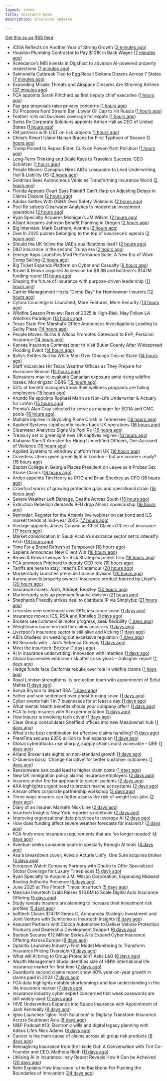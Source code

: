 ```yaml
---
layout: index
title: Insurance News
description: Insurance Updates

---
```


[Get this as an RSS feed](/insurance.rss)

<!-- news_marker starts -->
- ICISA Reflects on Another Year of Strong Growth ([3 minutes ago](https://insurance-edge.net/2025/06/11/icisa-reflects-on-another-year-of-strong-growth/))
- Houston Plumbing Contractor to Pay $101K in Back Wages ([7 minutes ago](https://www.insurancejournal.com/news/southcentral/2025/06/11/827057.htm))
- Xceedance’s MIS invests in DigsFact to advance AI-powered property inspections ([7 minutes ago](https://www.reinsurancene.ws/xceedances-mis-invests-in-digsfact-to-advance-ai-powered-property-inspections/))
- Salmonella Outbreak Tied to Egg Recall Sickens Dozens Across 7 States ([7 minutes ago](https://www.insurancejournal.com/news/midwest/2025/06/11/827046.htm))
- Expanding Missile Threats and Airspace Closures Are Straining Airlines ([37 minutes ago](https://www.insurancejournal.com/news/international/2025/06/11/827112.htm))
- FCA appoints Sarah Pritchard as first deputy chief executive ([1 hours ago](https://www.insurancebusinessmag.com/uk/news/breaking-news/fca-appoints-sarah-pritchard-as-first-deputy-chief-executive-538650.aspx))
- Pay gap proposals raise privacy concerns ([1 hours ago](https://www.insurancebusinessmag.com/uk/news/breaking-news/pay-gap-proposals-raise-privacy-concerns-538649.aspx))
- EU Proposes Nord Stream Ban, Lower Oil Cap to Hit Russia ([1 hours ago](https://www.insurancejournal.com/news/international/2025/06/11/827108.htm))
- Feather rolls out business coverage for expats ([1 hours ago](https://www.insurancebusinessmag.com/uk/news/breaking-news/feather-rolls-out-business-coverage-for-expats-538648.aspx))
- Swiss Re Corporate Solutions appoints Adrian Hall as CEO of United States ([1 hours ago](https://www.reinsurancene.ws/swiss-re-corporate-solutions-appoints-adrian-hall-as-ceo-of-united-states/))
- FM partners with LIST on risk projects ([1 hours ago](https://www.insurancebusinessmag.com/uk/news/breaking-news/fm-partners-with-list-on-risk-projects-538647.aspx))
- China’s Resort Island Hainan Braces for First Typhoon of Season ([1 hours ago](https://www.insurancejournal.com/news/international/2025/06/11/827099.htm))
- Trump Poised to Repeal Biden Curb on Power-Plant Pollution ([1 hours ago](https://www.insurancejournal.com/news/national/2025/06/11/827043.htm))
- Long-Term Thinking and Scale  Keys to Travelers Success: CEO Schnitzer ([1 hours ago](https://www.insurancejournal.com/news/national/2025/06/11/827063.htm))
- People Moves: Canopius Hires AIG’s Losquadro to Lead Underwriting, Hull & Liability US ([2 hours ago](https://www.insurancejournal.com/news/national/2025/06/11/826971.htm))
- Goldman Sees Autonomous Vehicles Transforming Insurance World ([2 hours ago](https://www.insurancejournal.com/news/national/2025/06/11/827020.htm))
- Florida Appeals Court Says Plaintiff Can’t Harp on Adjusting Delays in Claims Dispute ([2 hours ago](https://www.insurancejournal.com/news/southeast/2025/06/11/827071.htm))
- Adidas Settles With OSHA Over Safety Violations ([2 hours ago](https://www.insurancejournal.com/news/east/2025/06/11/826993.htm))
- Pool Re selects Clearwater Analytics to modernise investment operations ([2 hours ago](https://www.reinsurancene.ws/pool-re-selects-clearwater-analytics-to-modernise-investment-operations/))
- Ryan Specialty Acquires Michigan’s JM Wilson ([2 hours ago](https://www.insurancejournal.com/news/midwest/2025/06/11/827096.htm))
- Alliant Acquires Johnson Benefit Planning in Oregon ([2 hours ago](https://www.insurancejournal.com/news/west/2025/06/11/827017.htm))
- Big Interview: Mark Eastham, Avantia ([2 hours ago](https://www.postonline.co.uk/personal/7957718/big-interview-mark-eastham-avantia))
- Dive In 2025 pushes belonging to the top of insurance’s agenda ([2 hours ago](https://www.postonline.co.uk/news/7957904/dive-in-2025-pushes-belonging-to-the-top-of-insurance%E2%80%99s-agenda))
- Should the UK follow the UAE’s qualifications lead? ([2 hours ago](https://www.postonline.co.uk/people/7957500/should-the-uk-follow-the-uae%E2%80%99s-qualifications-lead))
- D&O insurance in the second Trump era ([2 hours ago](https://www.postonline.co.uk/commercial/7957858/do-insurance-in-the-second-trump-era))
- Emerge Apps Launches Mod Performance Suite: A New Era of Work Comp Selling ([2 hours ago](https://www.insurancejournal.com/services/newswire/2025/06/11/826969.htm))
- Big Ticket Expands Platform on Cyber and Casualty ([9 hours ago](https://insurance-edge.net/2025/06/10/big-ticket-expands-platform-on-cyber-and-casualty/))
- Brown & Brown acquires Accession for $9.8B and bolttech's $147M funding round ([11 hours ago](https://www.dig-in.com/news/brown-brown-acquires-accession-9-8b-bolttech-147m-funding))
- Shaping the future of insurance with purpose-driven leadership ([11 hours ago](https://www.dig-in.com/opinion/shaping-future-of-insurance-with-purpose-driven-leadership))
- Carrier Management Hosts “Demo Day” for Homeowner Insurers ([12 hours ago](https://www.insurancejournal.com/services/newswire/2025/06/10/827007.htm))
- Cytora Concierge is Launched, More Features, More Security ([13 hours ago](https://insurance-edge.net/2025/06/10/cytora-concierge-is-launched-more-features-more-security/))
- Wildfire Season Preview: Rest of 2025 Is High-Risk, May Follow LA Wildfires Paradigm ([13 hours ago](https://www.insurancejournal.com/news/west/2025/06/10/826995.htm))
- Texas State Fire Marshal’s Office Announces Investigations Leading to Guilty Pleas ([14 hours ago](https://www.insurancejournal.com/news/southcentral/2025/06/10/826970.htm))
- People Moves: Burns & Wilcox Promotes Gatewood to EVP, Personal Insurance ([14 hours ago](https://www.insurancejournal.com/news/midwest/2025/06/10/826978.htm))
- Kansas Insurance Commissioner to Visit Butler County After Widespread Flooding Event ([14 hours ago](https://www.insurancejournal.com/news/midwest/2025/06/10/826965.htm))
- Bally’s Settles Suit by White Men Over Chicago Casino Stake ([14 hours ago](https://www.insurancejournal.com/news/midwest/2025/06/10/826961.htm))
- Staff Vacancies Hit Texas Weather Offices as They Prepare for Hurricane Season ([15 hours ago](https://www.insurancejournal.com/news/southcentral/2025/06/10/826956.htm))
- Reinsurers may re-evaluate Canadian exposure amid rising wildfire losses: Morningstar DBRS ([15 hours ago](https://www.reinsurancene.ws/reinsurers-may-re-evaluate-canadian-exposure-amid-rising-wildfire-losses-morningstar-dbrs/))
- 53% of benefit managers know their wellness programs are failing employees ([15 hours ago](https://www.dig-in.com/news/wellness-benefits-are-not-improving-employee-health))
- Arundo Re appoints Raphaël Marin as Non-Life Underwriter & Actuary for LatAm ([15 hours ago](https://www.reinsurancene.ws/arundo-re-appoints-raphael-marin-as-non-life-underwriter-actuary-for-latam/))
- Premia’s Alan Gray selected to serve as manager for ECRA and CMC pools ([16 hours ago](https://www.reinsurancene.ws/premias-alan-gray-selected-to-serve-as-manager-for-ecra-and-cmc-pools/))
- Multiple Injuries in Skydiving Plane Crash in Tennessee ([16 hours ago](https://www.insurancejournal.com/news/southeast/2025/06/10/826948.htm))
- Applied Systems significantly scales back UK operations ([16 hours ago](https://www.postonline.co.uk/news/7957918/applied-systems-significantly-scales-back-uk-operations))
- Clearwater Analytics Signs Up Pool Re ([16 hours ago](https://insurance-edge.net/2025/06/10/clearwater-analytics-signs-up-pool-re/))
- Treasury set to greenlight new UK captives regime ([16 hours ago](https://www.postonline.co.uk/commercial/7957917/treasury-set-to-greenlight-new-uk-captives-regime))
- Alabama Sheriff Arrested for Hiring Uncertified Officers, One Accused of Violence ([16 hours ago](https://www.insurancejournal.com/news/southeast/2025/06/10/826944.htm))
- Applied Systems to withdraw platform from UK ([16 hours ago](https://www.insurancebusinessmag.com/uk/news/technology/applied-systems-to-withdraw-platform-from-uk-538563.aspx))
- Driverless Ubers given green light in London – but are insurers ready? ([16 hours ago](https://www.insurancebusinessmag.com/uk/news/auto-motor/driverless-ubers-given-green-light-in-london--but-are-insurers-ready-538562.aspx))
- Baptist College in Georgia Places President on Leave as it Probes Sex Abuse Claims ([16 hours ago](https://www.insurancejournal.com/news/southeast/2025/06/10/826941.htm))
- Arden appoints Tim Henry as COO and Brian Sheekey as CFO ([16 hours ago](https://www.reinsurancene.ws/arden-appoints-tim-henry-as-coo-and-brian-sheekey-as-cfo/))
- Crawford warns of growing protection gaps and operational strain ([16 hours ago](https://www.insurancebusinessmag.com/uk/news/claims/crawford-warns-of-growing-protection-gaps-and-operational-strain-538567.aspx))
- Severe Weather Left Damage, Deaths Across South ([16 hours ago](https://www.insurancejournal.com/news/southeast/2025/06/10/826935.htm))
- Extinction Rebellion demands RFU drop Allianz sponsorship ([16 hours ago](https://www.postonline.co.uk/news/7957916/extinction-rebellion-demands-rfu-drop-allianz-sponsorship))
- Reminder: Register for the Artemis live webinar on cat bond and ILS market trends at mid-year 2025 ([17 hours ago](https://www.reinsurancene.ws/reminder-register-for-the-artemis-live-webinar-on-cat-bond-and-ils-market-trends-at-mid-year-2025/))
- Vantage appoints James Gunson as Chief Claims Officer of insurance ([17 hours ago](https://www.reinsurancene.ws/vantage-appoints-james-gunson-as-chief-claims-officer-of-insurance/))
- Market consolidation in Saudi Arabia’s insurance sector set to intensify: Fitch ([18 hours ago](https://www.reinsurancene.ws/market-consolidation-in-saudi-arabias-insurance-sector-set-to-intensify-fitch/))
- Time For a Brand Refresh at Tempcover ([18 hours ago](https://insurance-edge.net/2025/06/10/time-for-a-brand-refresh-at-tempcover/))
- Sapiens Announces New Client Win ([18 hours ago](https://insurance-edge.net/2025/06/10/sapiens-announces-new-client-win/))
- Brown & Brown swoops for Risk Strategies parent firm ([19 hours ago](https://www.postonline.co.uk/news/7957914/brown-brown-swoops-for-risk-strategies-parent-firm))
- FCA promotes Pritchard to deputy CEO role ([19 hours ago](https://www.postonline.co.uk/news/7957913/fca-promotes-pritchard-to-deputy-ceo-role))
- Tariffs are here to stay: Intact's Brindamour ([20 hours ago](https://www.insurancebusinessmag.com/uk/news/breaking-news/tariffs-are-here-to-stay-intacts-brindamour-538522.aspx))
- Markerstudy launches premium finance division ([20 hours ago](https://www.insurancebusinessmag.com/uk/news/breaking-news/markerstudy-launches-premium-finance-division-538521.aspx))
- Aurora unveils property owners' insurance product backed by Lloyd's ([20 hours ago](https://www.insurancebusinessmag.com/uk/news/property-insurance/aurora-unveils-property-owners-insurance-product-backed-by-lloyds-538520.aspx))
- Insurance moves: Arch, Addept, Beazley ([20 hours ago](https://www.insurancebusinessmag.com/uk/news/breaking-news/insurance-moves-arch-addept-beazley-538519.aspx))
- Markerstudy sets up premium finance division ([21 hours ago](https://www.postonline.co.uk/news/7957910/markerstudy-sets-up-premium-finance-division))
- Shepherds Friendly strikes deal to distribute IP via Simplybiz ([21 hours ago](https://ifamagazine.com/shepherds-friendly-strikes-deal-to-distribute-ip-via-simplybiz/))
- Leicester men sentenced over £61k insurance scam ([1 days ago](https://www.insurancebusinessmag.com/uk/news/legal-insights/leicester-men-sentenced-over-61k-insurance-scam-538505.aspx))
- Insurance moves: ICS, RSA and Konsileo ([1 days ago](https://www.insurancebusinessmag.com/uk/news/breaking-news/insurance-moves-ics-rsa-and-konsileo-538503.aspx))
- Brokers see commercial motor progress, seek flexibility ([1 days ago](https://www.insurancebusinessmag.com/uk/news/breaking-news/brokers-see-commercial-motor-progress-seek-flexibility-538502.aspx))
- Weightmans launches tool for claims accuracy ([1 days ago](https://www.insurancebusinessmag.com/uk/news/claims/weightmans-launches-tool-for-claims-accuracy-538501.aspx))
- Liverpool’s insurance sector is still alive and kicking ([1 days ago](https://www.postonline.co.uk/commercial/7957804/liverpool%E2%80%99s-insurance-sector-is-still-alive-and-kicking))
- ABI’s Otudeko on weeding out excessive regulation ([1 days ago](https://www.postonline.co.uk/regulation/7957893/abi%E2%80%99s-otudeko-on-weeding-out-excessive-regulation))
- 60 Seconds with... Arc’s Rebecca Conway ([1 days ago](https://www.postonline.co.uk/people/7957449/60-seconds-with-arc%E2%80%99s-rebecca-conway))
- Meet the insurtech: Bestow ([1 days ago](https://www.dig-in.com/news/meet-the-insurtech-bestow))
- AI in insurance underwriting: Innovation with intention ([1 days ago](https://www.dig-in.com/opinion/ai-in-insurance-underwriting))
- Global businesses embrace risk after crisis years – Gallagher report ([1 days ago](https://www.insurancebusinessmag.com/uk/news/sme/global-businesses-embrace-risk-after-crisis-years--gallagher-report-538457.aspx))
- Hedge funds face California rebuke over role in wildfire claims ([1 days ago](https://www.dig-in.com/articles/hedge-funds-california-rebuke-over-role-in-wildfire-claims))
- Royal London strengthens its protection team with appointment of Setul Mehta ([1 days ago](https://ifamagazine.com/royal-london-strengthens-its-protection-team-with-appointment-of-setul-mehta/))
- Sonya Bryson to depart RSA ([1 days ago](https://www.postonline.co.uk/news/7957903/sonya-bryson-to-depart-rsa))
- Father and son sentenced over ghost broking scam ([1 days ago](https://www.postonline.co.uk/broker/7957901/father-and-son-sentenced-over-ghost-broking-scam))
- Cyber events halt 1 in 7 businesses for at least a day ([1 days ago](https://www.postonline.co.uk/news/7957899/cyber-events-halt-1-in-7-businesses-for-at-least-a-day))
- What mental health benefits should your company offer? ([1 days ago](https://www.dig-in.com/list/what-mental-health-benefits-should-your-company-offer))
- FCA to help insurers with AI experimentation ([1 days ago](https://www.postonline.co.uk/technology/7957898/fca-to-help-insurers-with-ai-experimentation))
- How insurer is involving tech cover ([1 days ago](https://www.insurancebusinessmag.com/uk/tv/how-insurer-is-involving-tech-cover-538372.aspx))
- Clear Group consolidates Sheffield offices into new Meadowhall hub ([1 days ago](https://www.insurancebusinessmag.com/uk/news/breaking-news/clear-group-consolidates-sheffield-offices-into-new-meadowhall-hub-538371.aspx))
- What's the best combination for effective claims handling? ([1 days ago](https://www.insurancebusinessmag.com/uk/news/claims/whats-the-best-combination-for-effective-claims-handling-538370.aspx))
- PremFina secures £350 million to fuel expansion ([1 days ago](https://www.insurancebusinessmag.com/uk/news/breaking-news/premfina-secures-350-million-to-fuel-expansion-538369.aspx))
- Global cyberattacks rise sharply, supply chains most vulnerable – QBE ([1 days ago](https://www.insurancebusinessmag.com/uk/news/cyber/global-cyberattacks-rise-sharply-supply-chains-most-vulnerable--qbe-538368.aspx))
- Allianz Broker sets sights on non-standard growth ([1 days ago](https://www.postonline.co.uk/news/7957885/allianz-broker-sets-sights-on-non-standard-growth))
- C-Quence boss: ‘Change narrative’ for better customer outcomes ([1 days ago](https://www.postonline.co.uk/technology/7957888/c-quence-boss-%E2%80%98change-narrative%E2%80%99-for-better-customer-outcomes))
- Ransomware ban could lead to higher claim costs ([1 days ago](https://www.postonline.co.uk/technology/7957890/ransomware-ban-could-lead-to-higher-claim-costs))
- New UK immigration policy alarms insurance employers ([2 days ago](https://www.insurancebusinessmag.com/uk/news/breaking-news/new-uk-immigration-policy-alarms-insurance-employers-538343.aspx))
- Insurers under fire for approach to cancer patients ([2 days ago](https://www.insurancebusinessmag.com/uk/news/travel/insurers-under-fire-for-approach-to-cancer-patients-538340.aspx))
- AXA highlights urgent need to protect marine ecosystems ([2 days ago](https://www.insurancebusinessmag.com/uk/news/environmental/axa-highlights-urgent-need-to-protect-marine-ecosystems-538339.aspx))
- Ansvar offers corporate partnership workshop ([2 days ago](https://www.insurancebusinessmag.com/uk/news/non-profits/ansvar-offers-corporate-partnership-workshop-538336.aspx))
- Three ways insurers can better assess the risk of weight loss jabs ([2 days ago](https://www.postonline.co.uk/commercial/7957502/three-ways-insurers-can-better-assess-the-risk-of-weight-loss-jabs))
- Diary of an Insurer: Markel’s Nick Line ([2 days ago](https://www.postonline.co.uk/people/7957486/diary-of-an-insurer-markel%E2%80%99s-nick-line))
- Insurtech Insights New York reporter's notebook ([2 days ago](https://www.dig-in.com/news/insurtech-insights-new-york-reporters-notebook))
- Improving organizational data practices to leverage AI ([2 days ago](https://www.dig-in.com/opinion/improving-organizational-data-practices-to-leverage-ai))
- How does funding affect severe weather forecasts for insurers? ([2 days ago](https://www.dig-in.com/news/funding-impacts-weather-forecasts-for-insurers))
- FCA finds more insurance requirements that are ‘no longer needed’ ([4 days ago](https://www.postonline.co.uk/news/7957891/fca-finds-more-insurance-requirements-that-are-%E2%80%98no-longer-needed%E2%80%99))
- Aventum seeks consumer scale in specialty through AI tools ([4 days ago](https://www.postonline.co.uk/technology/7957867/aventum-seeks-consumer-scale-in-specialty-through-ai-tools))
- Axa's breakdown cover; Aviva x Acturis Unify; One Sure acquires broker ([4 days ago](https://www.postonline.co.uk/news/7957879/axas-breakdown-cover-aviva-x-acturis-unify-one-sure-acquires-broker))
- European Watch Company Partners with Chubb to Offer Specialized Global Coverage for Luxury Timepieces ([5 days ago](https://www.insurtechinsights.com/european-watch-company-partners-with-chubb-to-offer-specialized-global-coverage-for-luxury-timepieces/))
- Ryan Specialty to Acquire J.M. Wilson Corporation, Expanding Midwest Binding Authority Presence ([5 days ago](https://www.insurtechinsights.com/ryan-specialty-to-acquire-j-m-wilson-corporation-expanding-midwest-binding-authority-presence/))
- June 2025 at The Fintech Times: Insurtech ([5 days ago](https://thefintechtimes.com/june-2025-at-the-fintech-times-insurtech/))
- Mexican Insurtech Crabi Raises $13.6M to Scale Digital Auto Insurance Offering ([5 days ago](https://www.insurtechinsights.com/mexican-insurtech-crabi-raises-13-6m-to-scale-digital-auto-insurance-offering/))
- Study reveals insurers are planning to increase their investment risk profiles ([5 days ago](https://ifamagazine.com/study-reveals-insurers-are-planning-to-increase-their-investment-risk-profiles/))
- bolttech Closes $147M Series C, Announces Strategic Investment and Joint Venture with Sumitomo at Insurtech Insights ([6 days ago](https://www.insurtechinsights.com/bolttech-closes-147m-series-c-announces-strategic-investment-and-joint-venture-with-sumitomo-at-insurtech-insights/))
- Assurant Partners with Ciocca Automotive to Deliver Vehicle Protection Products and Dealership Development Support ([6 days ago](https://www.insurtechinsights.com/assurant-partners-with-ciocca-automotive-to-deliver-vehicle-protection-products-and-dealership-development-support/))
- Baobab Secures €12 Million Series A to Expand Cyber Insurance Offering Across Europe ([6 days ago](https://www.insurtechinsights.com/baobab-secures-e12-million-series-a-to-expand-cyber-insurance-offering-across-europe/))
- Optalitix Launches Industry-First Model Monitoring to Transform Insurance Pricing Oversight ([6 days ago](https://www.insurtechinsights.com/optalitix-launches-industry-first-model-monitoring-to-transform-insurance-pricing-oversight/))
- What will AI bring to Group Protection? Asks L&G ([6 days ago](https://ifamagazine.com/what-will-ai-bring-to-group-protection-asks-lg/))
- Wealth Management Study identifies size of HNW international life insurance market for first time ([7 days ago](https://ifamagazine.com/wealth-management-study-identifies-size-of-hnw-international-life-insurance-market-for-first-time/))
- Guardian’s second claims report show 40% year-on-year growth in claims paid in 2024 ([7 days ago](https://ifamagazine.com/guardians-second-claims-report-show-40-year-on-year-growth-in-claims-paid-in-2024/))
- FCA data highlights notable shortcomings and low understanding in the life insurance market ([7 days ago](https://ifamagazine.com/fca-data-highlights-notable-shortcomings-and-low-understanding-in-the-life-insurance-market/))
- Insurance industry cyber expert concerned that weak passwords are still widely used ([7 days ago](https://ifamagazine.com/insurance-industry-cyber-expert-concerned-that-weak-passwords-are-still-widely-used/))
- HIVE Underwriters Expands into Space Insurance with Appointment of Jack Kenneally ([8 days ago](https://www.insurtechinsights.com/hive-underwriters-expands-into-space-insurance-with-appointment-of-jack-kenneally/))
- Igloo Launches ‘Igloo Tech Solutions’ to Digitally Transform Insurance Across Southeast Asia ([8 days ago](https://www.insurtechinsights.com/igloo-launches-igloo-tech-solutions-to-digitally-transform-insurance-across-southeast-asia/))
- NI&P Podcast #13: Electronic wills and digital legacy planning with Adeus Life’s Nick Adams ([8 days ago](https://ifamagazine.com/ip-podcast-13-electronic-wills-and-digital-legacy-planning-with-adeus-lifes-nick-adams/))
- Cancer is the main cause of claims across all group risk products ([8 days ago](https://ifamagazine.com/cancer-is-the-main-cause-of-claims-across-all-group-risk-products/))
- Reimagining Insurance from the Inside Out: A Conversation with Tint Co-Founder and CEO, Matheus Riolfi ([11 days ago](https://www.insurtechinsights.com/reimagining-insurance-from-the-inside-out-a-conversation-with-tint-co-founder-and-ceo-matheus-riolfi/))
- Utilising AI in Insurance: Insly Report Reveals How it Can be Acheived ([20 days ago](https://thefintechtimes.com/utilising-ai-in-insurance-insly-report-reveals-how-it-can-be-acheived/))
- Relm Explains How Insurance is the Backbone For Pushing the Boundaries of Innovation ([24 days ago](https://thefintechtimes.com/relm-explains-how-insurance-is-the-backbone-for-pushing-the-boundaries-of-innovation/))

<!-- news_marker ends -->